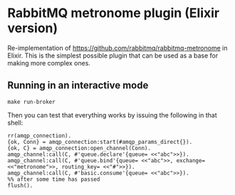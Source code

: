 # RabbitMQ metronome plugin (Elixir version)

Re-implementation of https://github.com/rabbitmq/rabbitmq-metronome in
Elixir. This is the simplest possible plugin that can be used as a
base for making more complex ones.


## Running in an interactive mode

    make run-broker

Then you can test that everything works by issuing the following in that shell:

    rr(amqp_connection).
    {ok, Conn} = amqp_connection:start(#amqp_params_direct{}).
    {ok, C} = amqp_connection:open_channel(Conn).
    amqp_channel:call(C, #'queue.declare'{queue= <<"abc">>}).
    amqp_channel:call(C, #'queue.bind'{queue= <<"abc">>, exchange= <<"metronome">>, routing_key= <<"#">>}).
    amqp_channel:call(C, #'basic.consume'{queue= <<"abc">>}).
    %% after some time has passed
    flush().

